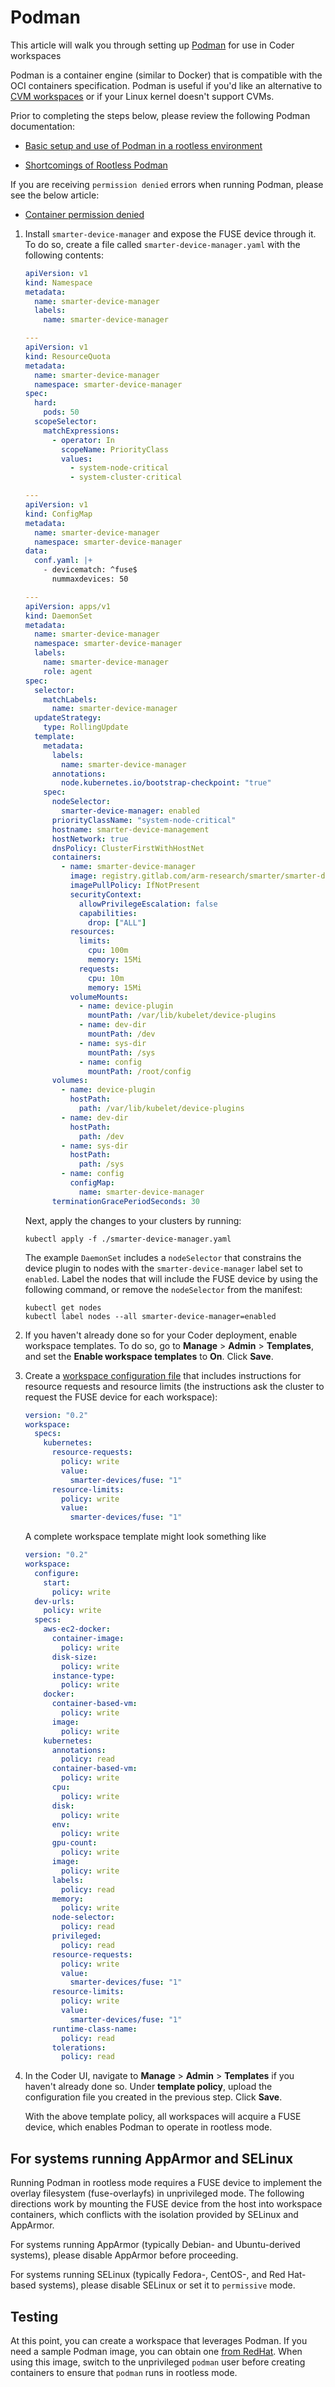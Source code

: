 # Podman

This article will walk you through setting up
[Podman](https://docs.podman.io/en/latest/) for use in Coder workspaces

Podman is a container engine (similar to Docker) that is compatible with the OCI
containers specification. Podman is useful if you'd like an alternative to
[CVM workspaces](../../admin/workspace-management/cvms/index.md) or if your
Linux kernel doesn't support CVMs.

Prior to completing the steps below, please review the following Podman
documentation:

- [Basic setup and use of Podman in a rootless environment](https://github.com/containers/podman/blob/main/docs/tutorials/rootless_tutorial.md)

- [Shortcomings of Rootless Podman](https://github.com/containers/podman/blob/main/rootless.md#shortcomings-of-rootless-podman)

If you are receiving `permission denied` errors when running Podman, please see
the below article:

- [Container permission denied](https://www.redhat.com/sysadmin/container-permission-denied-errors)

1. Install `smarter-device-manager` and expose the FUSE device through it. To do
   so, create a file called `smarter-device-manager.yaml` with the following
   contents:

   ```yaml
   apiVersion: v1
   kind: Namespace
   metadata:
     name: smarter-device-manager
     labels:
       name: smarter-device-manager

   ---
   apiVersion: v1
   kind: ResourceQuota
   metadata:
     name: smarter-device-manager
     namespace: smarter-device-manager
   spec:
     hard:
       pods: 50
     scopeSelector:
       matchExpressions:
         - operator: In
           scopeName: PriorityClass
           values:
             - system-node-critical
             - system-cluster-critical

   ---
   apiVersion: v1
   kind: ConfigMap
   metadata:
     name: smarter-device-manager
     namespace: smarter-device-manager
   data:
     conf.yaml: |+
       - devicematch: ^fuse$
         nummaxdevices: 50

   ---
   apiVersion: apps/v1
   kind: DaemonSet
   metadata:
     name: smarter-device-manager
     namespace: smarter-device-manager
     labels:
       name: smarter-device-manager
       role: agent
   spec:
     selector:
       matchLabels:
         name: smarter-device-manager
     updateStrategy:
       type: RollingUpdate
     template:
       metadata:
         labels:
           name: smarter-device-manager
         annotations:
           node.kubernetes.io/bootstrap-checkpoint: "true"
       spec:
         nodeSelector:
           smarter-device-manager: enabled
         priorityClassName: "system-node-critical"
         hostname: smarter-device-management
         hostNetwork: true
         dnsPolicy: ClusterFirstWithHostNet
         containers:
           - name: smarter-device-manager
             image: registry.gitlab.com/arm-research/smarter/smarter-device-manager:v1.20.7
             imagePullPolicy: IfNotPresent
             securityContext:
               allowPrivilegeEscalation: false
               capabilities:
                 drop: ["ALL"]
             resources:
               limits:
                 cpu: 100m
                 memory: 15Mi
               requests:
                 cpu: 10m
                 memory: 15Mi
             volumeMounts:
               - name: device-plugin
                 mountPath: /var/lib/kubelet/device-plugins
               - name: dev-dir
                 mountPath: /dev
               - name: sys-dir
                 mountPath: /sys
               - name: config
                 mountPath: /root/config
         volumes:
           - name: device-plugin
             hostPath:
               path: /var/lib/kubelet/device-plugins
           - name: dev-dir
             hostPath:
               path: /dev
           - name: sys-dir
             hostPath:
               path: /sys
           - name: config
             configMap:
               name: smarter-device-manager
         terminationGracePeriodSeconds: 30
   ```

   Next, apply the changes to your clusters by running:

   ```console
   kubectl apply -f ./smarter-device-manager.yaml
   ```

   The example `DaemonSet` includes a `nodeSelector` that constrains the device
   plugin to nodes with the `smarter-device-manager` label set to `enabled`.
   Label the nodes that will include the FUSE device by using the following
   command, or remove the `nodeSelector` from the manifest:

   ```console
   kubectl get nodes
   kubectl label nodes --all smarter-device-manager=enabled
   ```

1. If you haven't already done so for your Coder deployment, enable workspace
   templates. To do so, go to **Manage** > **Admin** > **Templates**, and set
   the **Enable workspace templates** to **On**. Click **Save**.

1. Create a
   [workspace configuration file](../../workspaces/workspace-templates/templates.md)
   that includes instructions for resource requests and resource limits (the
   instructions ask the cluster to request the FUSE device for each workspace):

   ```yaml
   version: "0.2"
   workspace:
     specs:
       kubernetes:
         resource-requests:
           policy: write
           value:
             smarter-devices/fuse: "1"
         resource-limits:
           policy: write
           value:
             smarter-devices/fuse: "1"
   ```

   A complete workspace template might look something like

   ```yaml
   version: "0.2"
   workspace:
     configure:
       start:
         policy: write
     dev-urls:
       policy: write
     specs:
       aws-ec2-docker:
         container-image:
           policy: write
         disk-size:
           policy: write
         instance-type:
           policy: write
       docker:
         container-based-vm:
           policy: write
         image:
           policy: write
       kubernetes:
         annotations:
           policy: read
         container-based-vm:
           policy: write
         cpu:
           policy: write
         disk:
           policy: write
         env:
           policy: write
         gpu-count:
           policy: write
         image:
           policy: write
         labels:
           policy: read
         memory:
           policy: write
         node-selector:
           policy: read
         privileged:
           policy: read
         resource-requests:
           policy: write
           value:
             smarter-devices/fuse: "1"
         resource-limits:
           policy: write
           value:
             smarter-devices/fuse: "1"
         runtime-class-name:
           policy: read
         tolerations:
           policy: read
   ```

1. In the Coder UI, navigate to **Manage** > **Admin** > **Templates** if you
   haven't already done so. Under **template policy**, upload the configuration
   file you created in the previous step. Click **Save**.

   With the above template policy, all workspaces will acquire a FUSE device,
   which enables Podman to operate in rootless mode.

## For systems running AppArmor and SELinux

Running Podman in rootless mode requires a FUSE device to implement the overlay
filesystem (fuse-overlayfs) in unprivileged mode. The following directions work
by mounting the FUSE device from the host into workspace containers, which
conflicts with the isolation provided by SELinux and AppArmor.

For systems running AppArmor (typically Debian- and Ubuntu-derived systems),
please disable AppArmor before proceeding.

For systems running SELinux (typically Fedora-, CentOS-, and Red Hat-based
systems), please disable SELinux or set it to `permissive` mode.

## Testing

At this point, you can create a workspace that leverages Podman. If you need a
sample Podman image, you can obtain one
[from RedHat](https://quay.io/repository/podman/stable?tag=latest&tab=tags).
When using this image, switch to the unprivileged `podman` user before creating
containers to ensure that `podman` runs in rootless mode.

